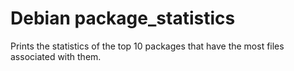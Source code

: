 # Debian package_statistics
Prints the statistics of the top 10 packages that have the most files associated with them.
